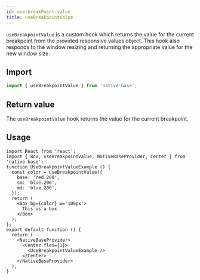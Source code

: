 ```yaml
---
id: use-breakPoint-value
title: useBreakpointValue
---
```


`useBreakpointValue` is a custom hook which returns the value for the current breakpoint from the provided responsive values object. This hook also responds to the window resizing and returning the appropriate value for the new window size.

## **Import**

```jsx
import { useBreakpointValue } from 'native-base';
```

## **Return value**

The `useBreakpointValue` hook returns the value for the current breakpoint.

## Usage

```SnackPlayer name=useBreakpoint%20Usage
import React from 'react';
import { Box, useBreakpointValue, NativeBaseProvider, Center } from 'native-base';
function UseBreakpointValueExample () {
  const color = useBreakpointValue({
    base: 'red.200',
    sm: 'blue.200',
    md: 'blue.200',
  });
  return (
    <Box bg={color} w='100px'>
      This is a box
    </Box>
  );
};
export default function () {
  return (
    <NativeBaseProvider>
      <Center flex={1}>
        <UseBreakpointValueExample />
      </Center>
    </NativeBaseProvider>
  );
}
```
